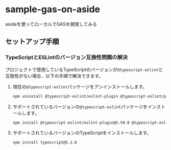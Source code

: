 <!--
Copyright 2023 Google LLC

Licensed under the Apache License, Version 2.0 (the "License");
you may not use this file except in compliance with the License.
You may obtain a copy of the License at

      http://www.apache.org/licenses/LICENSE-2.0

Unless required by applicable law or agreed to in writing, software
distributed under the License is distributed on an "AS IS" BASIS,
WITHOUT WARRANTIES OR CONDITIONS OF ANY KIND, either express or implied.
See the License for the specific language governing permissions and
limitations under the License.
-->
# sample-gas-on-aside

asideを使ってローカルでGASを開発してみる

## セットアップ手順

### TypeScriptとESLintのバージョン互換性問題の解決

プロジェクトで使用しているTypeScriptのバージョンが`@typescript-eslint`と互換性がない場合、以下の手順で解決できます。

1. 現在の`@typescript-eslint`パッケージをアンインストールします。
    ```bash
    npm uninstall @typescript-eslint/eslint-plugin @typescript-eslint/parser
    ```

2. サポートされているバージョンの`@typescript-eslint`パッケージをインストールします。
    ```bash
    npm install @typescript-eslint/eslint-plugin@5.59.0 @typescript-eslint/parser@5.59.0
    ```

3. サポートされているバージョンのTypeScriptをインストールします。
    ```bash
    npm install typescript@5.1.6
    ```
